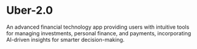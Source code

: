 # Uber-2.0
An advanced financial technology app providing users with intuitive tools for managing investments, personal finance, and payments, incorporating AI-driven insights for smarter decision-making.

